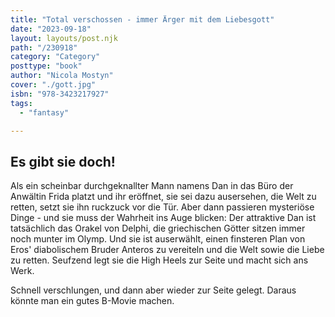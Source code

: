 ```yaml
---
title: "Total verschossen - immer Ärger mit dem Liebesgott"
date: "2023-09-18"
layout: layouts/post.njk
path: "/230918"
category: "Category"
posttype: "book"
author: "Nicola Mostyn"
cover: "./gott.jpg"
isbn: "978-3423217927"
tags:
  - "fantasy"

---
```

## Es gibt sie doch!

Als ein scheinbar durchgeknallter Mann namens Dan in das Büro der Anwältin Frida platzt und ihr eröffnet, sie sei dazu ausersehen, die Welt zu retten, setzt sie ihn ruckzuck vor die Tür. Aber dann passieren mysteriöse Dinge - und sie muss der Wahrheit ins Auge blicken: Der attraktive Dan ist tatsächlich das Orakel von Delphi, die griechischen Götter sitzen immer noch munter im Olymp. Und sie ist auserwählt, einen finsteren Plan von Eros' diabolischem Bruder Anteros zu vereiteln und die Welt sowie die Liebe zu retten. Seufzend legt sie die High Heels zur Seite und macht sich ans Werk.

Schnell verschlungen, und dann aber wieder zur Seite gelegt. Daraus könnte man ein gutes B-Movie machen.
